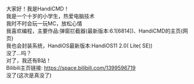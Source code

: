 大家好！我是HandiCMD！       
我是一个十岁的小学生，热爱电脑技术      
我时不时会玩一玩MC，放松心情       
我喜欢编程，主要作品:弹窗拦截器(最新版本:6.1[6814])、HandiCMD的主页(网页)       
我也会封装系统，HandiOS最新版本:HandiOS11 2.0( Lite( SE))       
没了...吗？       
对了，我还有B站！       
Bilibili主页链接: https://space.bilibili.com/1399596719       
没了(这次是真没了)
